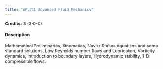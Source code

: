 ```yaml
---
title: "APL711 Advanced Fluid Mechanics"
---
```

**Credits:** 3 (3-0-0)

#### Description
Mathematical Preliminaries, Kinematics, Navier Stokes equations and some standard solutions, Low Reynolds number flows and Lubrication, Vorticity dynamics, Introduction to boundary layers, Hydrodynamic stability, 1-D compressible flows.